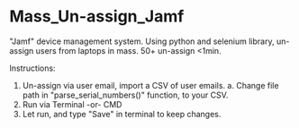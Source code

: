 # Mass_Un-assign_Jamf
"Jamf" device management system. Using python and selenium library, un-assign users from laptops in mass. 50+ un-assign &lt;1min.

Instructions:
1. Un-assign via user email, import a CSV of user emails.
   a. Change file path in "parse_serial_numbers()" function, to your CSV.
2. Run via Terminal -or- CMD
3. Let run, and type "Save" in terminal to keep changes.
